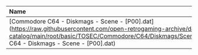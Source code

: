 |Name|Size|
|:---|---:|
|[Commodore C64 - Diskmags - Scene - [P00].dat](https://raw.githubusercontent.com/open-retrogaming-archive/dat-catalog/main/root/basic/TOSEC/Commodore/C64/Diskmags/Scene/[P00]/Commodore C64 - Diskmags - Scene - [P00].dat)|20739|
